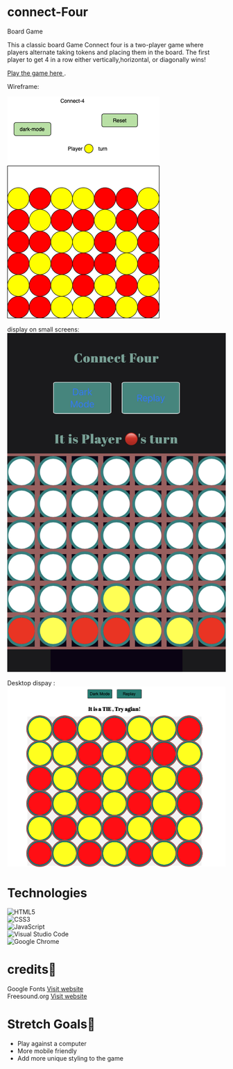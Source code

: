 # connect-Four
Board Game


This a classic board Game Connect four is a two-player game where players alternate taking tokens and placing them in the board. The first player to get 4 in a row either vertically,horizontal, or diagonally wins!

[Play the game here ](https://ah82021.github.io/connect-Four/).

Wireframe: 

![This is an image](./images/wireframe-4.png)


display on small screens: 
![This is an image](./images/mobile-display.jpg)


Desktop dispay :
![This is an image](./images/desktop%20display.png)


# Technologies 

 ![HTML5](https://img.shields.io/badge/html5-%23E34F26.svg?style=for-the-badge&logo=html5&logoColor=white) <br>
 ![CSS3](https://img.shields.io/badge/css3-%231572B6.svg?style=for-the-badge&logo=css3&logoColor=white) <br>
 ![JavaScript](https://img.shields.io/badge/javascript-%23323330.svg?style=for-the-badge&logo=javascript&logoColor=%23F7DF1E) <br>
 ![Visual Studio Code](https://img.shields.io/badge/Visual%20Studio%20Code-0078d7.svg?style=for-the-badge&logo=visual-studio-code&logoColor=white) <br>
 ![Google Chrome](https://img.shields.io/badge/Google%20Chrome-4285F4?style=for-the-badge&logo=GoogleChrome&logoColor=white)


# credits🙏 

  Google Fonts 
  [Visit website](https://https://fonts.google.com/) <br>
  Freesound.org
  [Visit website](https://freesound.org) 
  







 # Stretch Goals🧊 

* Play against a computer 
* More mobile friendly
* Add more unique styling to the game